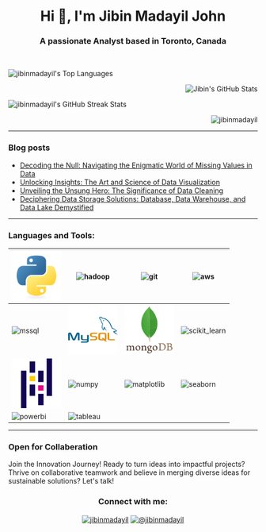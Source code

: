 
<h1 align="center">Hi 👋, I'm Jibin Madayil John</h1>
<h3 align="center">A passionate Analyst based in Toronto, Canada</h3>
<!--
<div align="center">
  <img alt="Data Analyst" src="https://user-images.githubusercontent.com/66437638/151714978-6737d779-3d35-4926-9d9f-1f4f16946e7a.gif">
</div>
-->





<br>
<p align="left">
  <img src="https://github-readme-stats.vercel.app/api/top-langs?username=jibinmadayil&show_icons=true&locale=en&layout=compact&theme=transparent" alt="jibinmadayil's Top Languages" />
</p>


<p align="right">
  <img src="https://github-readme-stats.vercel.app/api?username=jibinmadayil&show_icons=true&theme=transparent" alt="Jibin's GitHub Stats" />
</p>

<p align="left">
  <img src="https://github-readme-streak-stats.herokuapp.com/?user=jibinmadayil&theme=transparent" alt="jibinmadayil's GitHub Streak Stats" />
</p>

<p align="right"> <img src="https://komarev.com/ghpvc/?username=jibinmadayil&label=Profile%20views&color=0e75b6&style=flat" alt="jibinmadayil" /> </p>




---
<!-- GitHub README.md -->

### Blog posts

<!-- BLOG-POST-LIST:START -->
- [Decoding the Null: Navigating the Enigmatic World of Missing Values in Data](https://medium.com/@jibinmadayil/decoding-the-null-navigating-the-enigmatic-world-of-missing-values-in-data-4c745276d3b4)
- [Unlocking Insights: The Art and Science of Data Visualization](https://medium.com/@jibinmadayil/unlocking-insights-the-art-and-science-of-data-visualization-572db750f886)
- [Unveiling the Unsung Hero: The Significance of Data Cleaning](https://medium.com/@jibinmadayil/unveiling-the-unsung-hero-the-significance-of-data-cleaning-4ea9a05d8d2e)
- [Deciphering Data Storage Solutions: Database, Data Warehouse, and Data Lake Demystified](https://medium.com/@jibinmadayil/deciphering-data-storage-solutions-database-data-warehouse-and-data-lake-demystified-5174d1c6b28a?sk=86e8203f07e40213abc42d70c70634b9)
<!-- BLOG-POST-LIST:END -->





---

<h3 align="left">Languages and Tools:</h3>
 <!-- GitHub README.md -->

| <img src="https://raw.githubusercontent.com/devicons/devicon/master/icons/python/python-original.svg" alt="python" title="Python" width="100" height="100"> | <img src="https://www.vectorlogo.zone/logos/apache_hadoop/apache_hadoop-icon.svg" alt="hadoop" title="Hadoop" width="100" height="100"> | <img src="https://www.vectorlogo.zone/logos/git-scm/git-scm-icon.svg" alt="git" title="Git" width="100" height="100"> | <img src="https://www.vectorlogo.zone/logos/amazon_aws/amazon_aws-icon.svg" alt="aws" title="AWS" width="100" height="100"> |
|---|---|---|---|
| <img src="https://www.svgrepo.com/show/303229/microsoft-sql-server-logo.svg" alt="mssql" title="Microsoft SQL Server" width="100" height="100"> | <img src="https://raw.githubusercontent.com/devicons/devicon/master/icons/mysql/mysql-original-wordmark.svg" alt="mysql" title="MySQL" width="100" height="100"> | <img src="https://raw.githubusercontent.com/devicons/devicon/master/icons/mongodb/mongodb-original-wordmark.svg" alt="mongodb" title="MongoDB" width="100" height="100"> | <img src="https://scikit-learn.org/stable/_static/scikit-learn-logo-small.png" alt="scikit_learn" title="Scikit-Learn" width="100" height="100"> |
| <img src="https://raw.githubusercontent.com/devicons/devicon/2ae2a900d2f041da66e950e4d48052658d850630/icons/pandas/pandas-original.svg" alt="pandas" title="Pandas" width="100" height="100"> | <img src="https://numpy.org/images/logos/numpy.svg" alt="numpy" title="NumPy" width="100" height="100"> | <img src="https://matplotlib.org/_static/logo2_compressed.svg" alt="matplotlib" title="Matplotlib" width="100" height="100"> | <img src="https://seaborn.pydata.org/_images/logo-mark-lightbg.svg" alt="seaborn" title="Seaborn" width="100" height="100"> |
| <img src="https://www.vectorlogo.zone/logos/microsoft_powerbi/microsoft_powerbi-icon.svg" alt="powerbi" title="Microsoft Power BI" width="100" height="100"> | <img src="https://upload.wikimedia.org/wikipedia/commons/4/4b/Tableau_Logo.png" alt="tableau" title="Tableau" width="100" height="100"> |

---


<h3 >Open for Collaberation </h3>
  Join the Innovation Journey! Ready to turn ideas into impactful projects? Thrive on collaborative teamwork and believe in merging diverse ideas for sustainable solutions? Let's talk! 
 <br>
<h3 align = "center"> Connect with me:</h3>
<p align = "center">
<a href="https://linkedin.com/in/jibinmadayil" target="blank"><img align="center" src="https://raw.githubusercontent.com/rahuldkjain/github-profile-readme-generator/master/src/images/icons/Social/linked-in-alt.svg" alt="jibinmadayil" height="30" width="40" /></a>
<a href="https://medium.com/@jibinmadayil" target="blank"><img align="center" src="https://raw.githubusercontent.com/rahuldkjain/github-profile-readme-generator/master/src/images/icons/Social/medium.svg" alt="@jibinmadayil" height="30" width="40" /></a>
</p>
